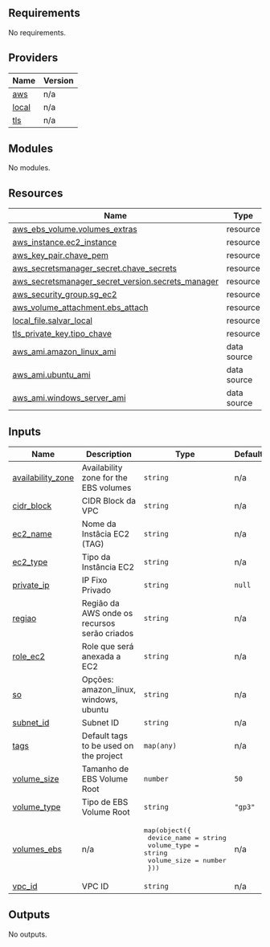 ## Requirements

No requirements.

## Providers

| Name | Version |
|------|---------|
| <a name="provider_aws"></a> [aws](#provider\_aws) | n/a |
| <a name="provider_local"></a> [local](#provider\_local) | n/a |
| <a name="provider_tls"></a> [tls](#provider\_tls) | n/a |

## Modules

No modules.

## Resources

| Name | Type |
|------|------|
| [aws_ebs_volume.volumes_extras](https://registry.terraform.io/providers/hashicorp/aws/latest/docs/resources/ebs_volume) | resource |
| [aws_instance.ec2_instance](https://registry.terraform.io/providers/hashicorp/aws/latest/docs/resources/instance) | resource |
| [aws_key_pair.chave_pem](https://registry.terraform.io/providers/hashicorp/aws/latest/docs/resources/key_pair) | resource |
| [aws_secretsmanager_secret.chave_secrets](https://registry.terraform.io/providers/hashicorp/aws/latest/docs/resources/secretsmanager_secret) | resource |
| [aws_secretsmanager_secret_version.secrets_manager](https://registry.terraform.io/providers/hashicorp/aws/latest/docs/resources/secretsmanager_secret_version) | resource |
| [aws_security_group.sg_ec2](https://registry.terraform.io/providers/hashicorp/aws/latest/docs/resources/security_group) | resource |
| [aws_volume_attachment.ebs_attach](https://registry.terraform.io/providers/hashicorp/aws/latest/docs/resources/volume_attachment) | resource |
| [local_file.salvar_local](https://registry.terraform.io/providers/hashicorp/local/latest/docs/resources/file) | resource |
| [tls_private_key.tipo_chave](https://registry.terraform.io/providers/hashicorp/tls/latest/docs/resources/private_key) | resource |
| [aws_ami.amazon_linux_ami](https://registry.terraform.io/providers/hashicorp/aws/latest/docs/data-sources/ami) | data source |
| [aws_ami.ubuntu_ami](https://registry.terraform.io/providers/hashicorp/aws/latest/docs/data-sources/ami) | data source |
| [aws_ami.windows_server_ami](https://registry.terraform.io/providers/hashicorp/aws/latest/docs/data-sources/ami) | data source |

## Inputs

| Name | Description | Type | Default | Required |
|------|-------------|------|---------|:--------:|
| <a name="input_availability_zone"></a> [availability\_zone](#input\_availability\_zone) | Availability zone for the EBS volumes | `string` | n/a | yes |
| <a name="input_cidr_block"></a> [cidr\_block](#input\_cidr\_block) | CIDR Block da VPC | `string` | n/a | yes |
| <a name="input_ec2_name"></a> [ec2\_name](#input\_ec2\_name) | Nome da Instâcia EC2 (TAG) | `string` | n/a | yes |
| <a name="input_ec2_type"></a> [ec2\_type](#input\_ec2\_type) | Tipo da Instância EC2 | `string` | n/a | yes |
| <a name="input_private_ip"></a> [private\_ip](#input\_private\_ip) | IP Fixo Privado | `string` | `null` | no |
| <a name="input_regiao"></a> [regiao](#input\_regiao) | Região da AWS onde os recursos serão criados | `string` | n/a | yes |
| <a name="input_role_ec2"></a> [role\_ec2](#input\_role\_ec2) | Role que será anexada a EC2 | `string` | n/a | yes |
| <a name="input_so"></a> [so](#input\_so) | Opções: amazon\_linux, windows, ubuntu | `string` | n/a | yes |
| <a name="input_subnet_id"></a> [subnet\_id](#input\_subnet\_id) | Subnet ID | `string` | n/a | yes |
| <a name="input_tags"></a> [tags](#input\_tags) | Default tags to be used on the project | `map(any)` | n/a | yes |
| <a name="input_volume_size"></a> [volume\_size](#input\_volume\_size) | Tamanho de EBS Volume Root | `number` | `50` | no |
| <a name="input_volume_type"></a> [volume\_type](#input\_volume\_type) | Tipo de EBS Volume Root | `string` | `"gp3"` | no |
| <a name="input_volumes_ebs"></a> [volumes\_ebs](#input\_volumes\_ebs) | n/a | <pre>map(object({<br/>    device_name = string<br/>    volume_type = string<br/>    volume_size = number<br/>  }))</pre> | n/a | yes |
| <a name="input_vpc_id"></a> [vpc\_id](#input\_vpc\_id) | VPC ID | `string` | n/a | yes |

## Outputs

No outputs.

